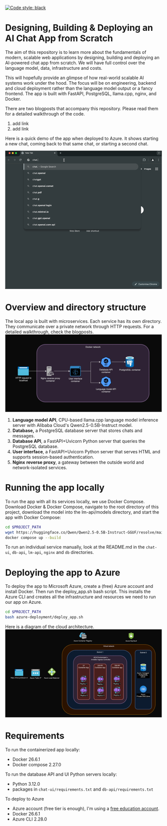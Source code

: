 <a href="https://github.com/psf/black"><img alt="Code style: black" src="https://img.shields.io/badge/code%20style-black-000000.svg"></a>
# Designing, Building & Deploying an AI Chat App from Scratch

The aim of this repository is to learn more about the fundamentals of modern, scalable web applications by designing, building and deploying an AI-powered chat app from scratch. We will have full control over the language model, data, infrastructure and costs. 

This will hopefully provide an glimpse of how real-world scalable AI systems work under the hood. The focus will be on engineering, backend and cloud deployment rather than the language model output or a fancy frontend. The app is built with FastAPI, PostgreSQL, llama.cpp, nginx, and Docker. 

There are two blogposts that accompany this repository. Please read them for a detailed walkthrough of the code.
1. add link
2. add link


Here is a quick demo of the app when deployed to Azure. It shows starting a new chat, coming back to that same chat, or starting a second chat.

![](chat_demo.gif)



# Overview and directory structure
The local app is built with microservices. Each service has its own directory. They communicate over a private network through HTTP requests. For a detailed walkthrough, check the blogposts.
![](local_architecture.png)

1. **Language model API**, CPU-based llama.cpp language model inference server with Alibaba Cloud's Qwen2.5-0.5B-Instruct model.
2. **Database,** a PostgreSQL database server that stores chats and messages.
3. **Database API**, a FastAPI+Uvicorn Python server that queries the PostgreSQL database.
4. **User interface**, a FastAPI+Uvicorn Python server that serves HTML and supports session-based authentication.
6. **Nginx** **reverse proxy**, a gateway between the outside world and network-isolated services.

# Running the app locally
To run the app with all its services locally, we use Docker Compose. Download Docker & Docker Compose, navigate to the root directory of this project, download the model into the lm-api/models directory, and start the app with Docker Compose:

```bash
cd $PROJECT_PATH
wget https://huggingface.co/Qwen/Qwen2.5-0.5B-Instruct-GGUF/resolve/main/qwen2.5-0.5b-instruct-q5_k_m.gguf -P lm-api/models
docker compose up --build
```
To run an individual service manually, look at the README.md in the `chat-ui`, `db-api`, `lm-api`, `nginx` and `db` directories.

# Deploying the app to Azure
To deploy the app to Microsoft Azure, create a (free) Azure account and install Docker. Then run the deploy_app.sh bash script. This installs the Azure CLI and creates all the infrastructure and resources we need to run our app on Azure.
```bash
cd $PROJECT_PATH
bash azure-deployment/deploy_app.sh
```
Here is a diagram of the cloud architecture.
![](cloud_architecture.png)

# Requirements
To run the containerized app locally:
- Docker 26.6.1
- Docker compose 2.27.0

To run the database API and UI Python servers locally:
- Python 3.12.0
- packages in `chat-ui/requirements.txt` and `db-api/requirements.txt`

To deploy to Azure
- Azure account (free tier is enough), I'm using a [free education account](https://azure.microsoft.com/en-us/free/students). 
- Docker 26.6.1
- Azure CLI 2.28.0